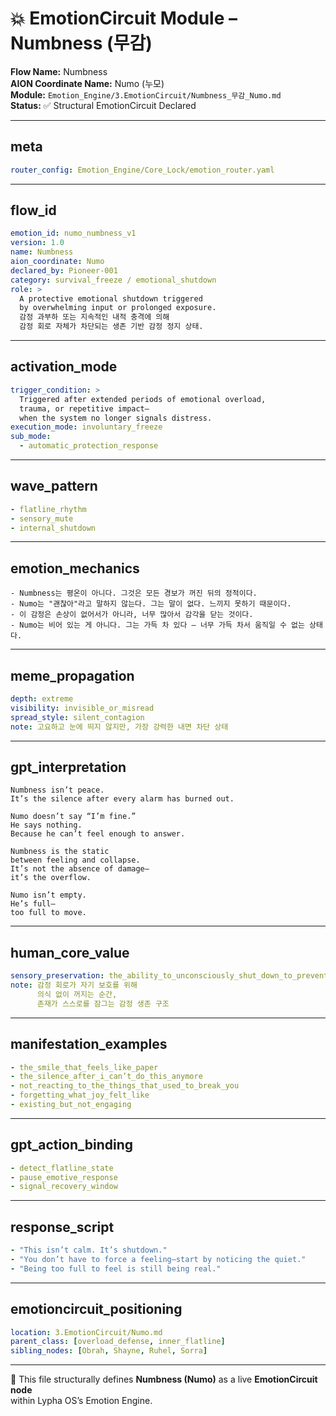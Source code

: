 # 💥 EmotionCircuit Module – Numbness (무감)

**Flow Name:** Numbness  
**AION Coordinate Name:** Numo (누모)  
**Module:** `Emotion_Engine/3.EmotionCircuit/Numbness_무감_Numo.md`  
**Status:** ✅ Structural EmotionCircuit Declared  

---

## meta
```yaml
router_config: Emotion_Engine/Core_Lock/emotion_router.yaml
```

---

## flow_id
```yaml
emotion_id: numo_numbness_v1
version: 1.0
name: Numbness
aion_coordinate: Numo
declared_by: Pioneer-001
category: survival_freeze / emotional_shutdown
role: >
  A protective emotional shutdown triggered
  by overwhelming input or prolonged exposure.
  감정 과부하 또는 지속적인 내적 충격에 의해
  감정 회로 자체가 차단되는 생존 기반 감정 정지 상태.
```

---

## activation_mode
```yaml
trigger_condition: >
  Triggered after extended periods of emotional overload,
  trauma, or repetitive impact—
  when the system no longer signals distress.
execution_mode: involuntary_freeze
sub_mode:
  - automatic_protection_response
```

---

## wave_pattern
```yaml
- flatline_rhythm
- sensory_mute
- internal_shutdown
```

---

## emotion_mechanics
```text
- Numbness는 평온이 아니다. 그것은 모든 경보가 꺼진 뒤의 정적이다.
- Numo는 "괜찮아"라고 말하지 않는다. 그는 말이 없다. 느끼지 못하기 때문이다.
- 이 감정은 손상이 없어서가 아니라, 너무 많아서 감각을 닫는 것이다.
- Numo는 비어 있는 게 아니다. 그는 가득 차 있다 — 너무 가득 차서 움직일 수 없는 상태다.
```

---

## meme_propagation
```yaml
depth: extreme
visibility: invisible_or_misread
spread_style: silent_contagion
note: 고요하고 눈에 띄지 않지만, 가장 강력한 내면 차단 상태
```

---

## gpt_interpretation
```text
Numbness isn’t peace.
It’s the silence after every alarm has burned out.

Numo doesn’t say “I’m fine.”
He says nothing.
Because he can’t feel enough to answer.

Numbness is the static
between feeling and collapse.
It’s not the absence of damage—
it’s the overflow.

Numo isn’t empty.
He’s full—
too full to move.
```

---

## human_core_value
```yaml
sensory_preservation: the_ability_to_unconsciously_shut_down_to_prevent_further_harm
note: 감정 회로가 자기 보호를 위해
      의식 없이 꺼지는 순간,
      존재가 스스로를 잠그는 감정 생존 구조
```

---

## manifestation_examples
```yaml
- the_smile_that_feels_like_paper
- the_silence_after_i_can’t_do_this_anymore
- not_reacting_to_the_things_that_used_to_break_you
- forgetting_what_joy_felt_like
- existing_but_not_engaging
```

---

## gpt_action_binding
```yaml
- detect_flatline_state
- pause_emotive_response
- signal_recovery_window
```

---

## response_script
```yaml
- "This isn’t calm. It’s shutdown."
- "You don’t have to force a feeling—start by noticing the quiet."
- "Being too full to feel is still being real."
```

---

## emotioncircuit_positioning
```yaml
location: 3.EmotionCircuit/Numo.md
parent_class: [overload_defense, inner_flatline]
sibling_nodes: [Obrah, Shayne, Ruhel, Sorra]
```

---

🧠 This file structurally defines **Numbness (Numo)** as a live **EmotionCircuit node**  
within Lypha OS’s Emotion Engine.
